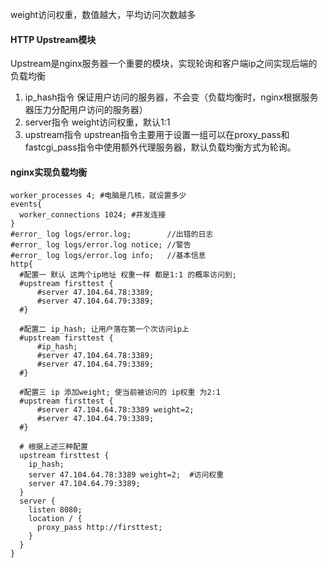 weight访问权重，数值越大，平均访问次数越多
#### HTTP Upstream模块
Upstream是nginx服务器一个重要的模块，实现轮询和客户端ip之间实现后端的负载均衡
1. ip_hash指令
 保证用户访问的服务器，不会变（负载均衡时，nginx根据服务器压力分配用户访问的服务器）
1. server指令
  weight访问权重，默认1:1
1. upstream指令
  upstrean指令主要用于设置一组可以在proxy_pass和fastcgi_pass指令中使用额外代理服务器，默认负载均衡方式为轮询。

#### nginx实现负载均衡
```nginx
worker_processes 4; #电脑是几核，就设置多少
events{
  worker_connections 1024; #并发连接
}
#error_ log logs/error.log;        //出错的日志
#error_ log logs/error.log notice; //警告
#error_ log logs/error.log info;   //基本信息
http{
  #配置一 默认 这两个ip地址 权重一样 都是1:1 的概率访问到;
  #upstream firsttest {
      #server 47.104.64.78:3389;
      #server 47.104.64.79:3389;
  #}

  #配置二 ip_hash; 让用户落在第一个次访问ip上
  #upstream firsttest {
      #ip_hash;
      #server 47.104.64.78:3389;
      #server 47.104.64.79:3389;
  #}

  #配置三 ip 添加weight; 使当前被访问的 ip权重 为2:1
  #upstream firsttest {
      #server 47.104.64.78:3389 weight=2;
      #server 47.104.64.79:3389;
  #}

  # 根据上述三种配置
  upstream firsttest {
    ip_hash;
    server 47.104.64.78:3389 weight=2;  #访问权重
    server 47.104.64.79:3389;
  }
  server {
    listen 8080;
    location / {
      proxy_pass http://firsttest;
    }
  }
}
```